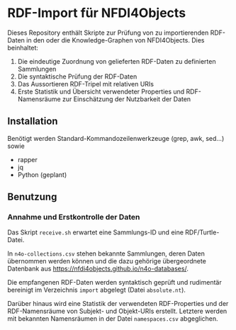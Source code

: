 # RDF-Import für NFDI4Objects

Dieses Repository enthält Skripte zur Prüfung von zu importierenden RDF-Daten
in den oder die Knowledge-Graphen von NFDI4Objects. Dies beinhaltet:

1. Die eindeutige Zuordnung von gelieferten RDF-Daten zu definierten Sammlungen
2. Die syntaktische Prüfung der RDF-Daten
3. Das Aussortieren RDF-Tripel mit relativen URIs
4. Erste Statistik und Übersicht verwendeter Properties und RDF-Namensräume zur Einschätzung der Nutzbarkeit der Daten

## Installation

Benötigt werden Standard-Kommandozeilenwerkzeuge (grep, awk, sed...) sowie

- rapper
- jq
- Python (geplant)

## Benutzung

### Annahme und Erstkontrolle der Daten

Das Skript `receive.sh` erwartet eine Sammlungs-ID und eine RDF/Turtle-Datei.

In `n4o-collections.csv` stehen bekannte Sammlungen, deren Daten übernommen
werden können und die dazu gehörige übergeordnete Datenbank aus
<https://nfdi4objects.github.io/n4o-databases/>.

Die empfangenen RDF-Daten werden syntaktisch geprüft und rudimentär bereinigt
im Verzeichnis `import` abgelegt (Datei `absolute.nt`).

Darüber hinaus wird eine Statistik der verwendeten RDF-Properties und der
RDF-Namensräume von Subjekt- und Objekt-URIs erstellt. Letztere werden mit
bekannten Namensräumen in der Datei `namespaces.csv` abgeglichen.

